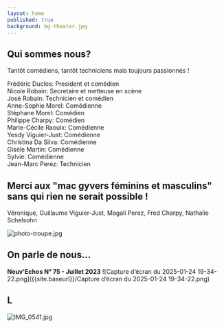```yaml
---
layout: home
published: true
background: bg-theater.jpg
---
```

## Qui sommes nous?
Tantôt comédiens, tantôt techniciens mais toujours passionnés !  
 
Frédéric Duclos: President et comédien  
Nicole Robain: Secretaire et metteuse en scène  
José Robain: Technicien et comédien  
Anne-Sophie Morel: Comédienne  
Stéphane Morel: Comédien  
Philippe Charpy: Comédien  
Marie-Cécile Raoulx: Comédienne  
Yesdy Viguier-Just: Comédienne  
Christina Da Silva: Comédienne  
Gisèle Martin: Comédienne  
Sylvie: Comédienne  
Jean-Marc Perez: Technicien  

## Merci aux "mac gyvers féminins et masculins" sans qui rien ne serait possible !
Véronique, Guillaume Viguier-Just, Magali Perez, Fred Charpy, Nathalie Schelsohn

![photo-troupe.jpg]({{site.baseurl}}/photo-troupe.jpg)



## On parle de nous...
**Neuv'Echos N° 75 - Juillet 2023**
![Capture d’écran du 2025-01-24 19-34-22.png]({{site.baseurl}}/Capture d’écran du 2025-01-24 19-34-22.png)


## L

![IMG_0541.jpg]({{site.baseurl}}/IMG_0541.jpg)
